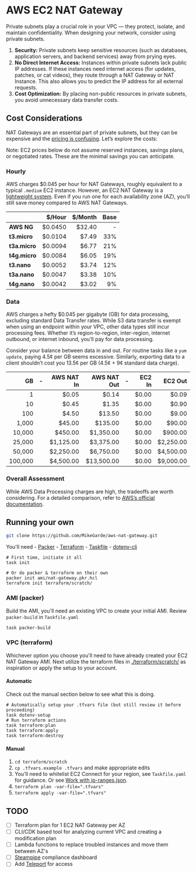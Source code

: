 # AWS EC2 NAT Gateway

Private subnets play a crucial role in your VPC — they protect, isolate, and maintain confidentiality. When designing your network, consider using private subnets.

1. **Security:** Private subnets keep sensitive resources (such as databases, application servers, and backend services) away from prying eyes.
2. **No Direct Internet Access:** Instances within private subnets lack public IP addresses. If these instances need internet access (for updates, patches, or cat videos), they route through a NAT Gateway or NAT Instance. This also allows you to predict the IP address for all external requests.
3. **Cost Optimization:** By placing non-public resources in private subnets, you avoid unnecessary data transfer costs. 

## Cost Considerations

NAT Gateways are an essential part of private subnets, but they can be expensive and the [pricing is confusing](https://aws.amazon.com/vpc/pricing/). Let’s explore the costs:

Note: EC2 prices below do not assume reserved instances, savings plans, or negotiated rates. These are the minimal savings you can anticipate.

### Hourly

AWS charges $0.045 per hour for NAT Gateways, roughly equivalent to a typical `.medium` EC2 instance. However, an EC2 NAT Gateway is a [lightweight system](https://docs.aws.amazon.com/vpc/latest/userguide/work-with-nat-instances.html#create-nat-ami). Even if you run one for each availability zone (AZ), you’ll still save money compared to AWS NAT Gateways.

|               |  $/Hour | $/Month | Base |
|---------------|--------:|--------:|-----:|
| **AWS NG**    | $0.0450 |  $32.40 |    - |
| **t3.micro**  | $0.0104 |   $7.49 |  33% |
| **t3a.micro** | $0.0094 |   $6.77 |  21% |
| **t4g.micro** | $0.0084 |   $6.05 |  19% |
| **t3.nano**   | $0.0052 |   $3.74 |  12% |
| **t3a.nano**  | $0.0047 |   $3.38 |  10% |
| **t4g.nano**  | $0.0042 |   $3.02 |   9% |

### Data

AWS charges a hefty $0.045 per gigabyte (GB) for data processing, excluding standard Data Transfer rates. While S3 data transfer is exempt when using an endpoint within your VPC, other data types still incur processing fees. Whether it’s region-to-region, inter-region, internet outbound, or internet inbound, you’ll pay for data processing.

Consider your balance between data in and out. For routine tasks like a `yum update`, paying 4.5¢ per GB seems excessive. Similarly, exporting data to a client shouldn’t cost you 13.5¢ per GB (4.5¢ + 9¢ standard data charge).

|      GB | - | AWS NAT In | AWS NAT Out | - | EC2 In |   EC2 Out |
|--------:|---|-----------:|------------:|---|-------:|----------:|
|       1 |   |      $0.05 |       $0.14 |   |  $0.00 |     $0.09 |
|      10 |   |      $0.45 |       $1.35 |   |  $0.00 |     $0.90 |
|     100 |   |      $4.50 |      $13.50 |   |  $0.00 |     $9.00 |
|   1,000 |   |     $45.00 |     $135.00 |   |  $0.00 |    $90.00 |
|  10,000 |   |    $450.00 |   $1,350.00 |   |  $0.00 |   $900.00 |
|  25,000 |   |  $1,125.00 |   $3,375.00 |   |  $0.00 | $2,250.00 |
|  50,000 |   |  $2,250.00 |   $6,750.00 |   |  $0.00 | $4,500.00 |
| 100,000 |   |  $4,500.00 |  $13,500.00 |   |  $0.00 | $9,000.00 |

### Overall Assessment

While AWS Data Processing charges are high, the tradeoffs are worth considering. For a detailed comparison, refer to [AWS’s official documentation](https://docs.aws.amazon.com/vpc/latest/userguide/vpc-nat-comparison.html).

## Running your own

```sh
git clone https://github.com/MikeGarde/aws-nat-gateway.git
```

You'll need - [Packer](https://www.packer.io/) - [Terraform](https://www.terraform.io/) - [Taskfile](https://taskfile.dev/) - [dotenv-cli](https://www.npmjs.com/package/@mikegarde/dotenv-cli)

```shell
# First time, initiate it all
task init

# Or do packer & terraform on their own
packer init ami/nat-gateway.pkr.hcl
terraform init terraform/scratch/
```

### AMI (packer)

Build the AMI, you'll need an existing VPC to create your initial AMI. Review `packer-build` in `Taskfile.yaml`

```sh
task packer-build
```

### VPC (terraform)

Whichever option you choose you'll need to have already created your EC2 NAT Gateway AMI. Next utilize the terraform files in [./terraform/scratch/](./terraform/scratch/) as inspiration or apply the setup to your account.

#### Automatic

Check out the manual section below to see what this is doing.

```shell
# Automatically setup your .tfvars file (but still review it before proceeding)
task dotenv-setup
# Run terraform actions
task terraform:plan
task terraform:apply
task terraform:destroy
```

#### Manual

1. `cd terraform/scratch` 
2. `cp .tfvars.example .tfvars` and make appropriate edits
3. You'll need to whitelist EC2 Connect for your region, see `Taskfile.yaml` for guidance. Or see [Work with ip-ranges.json](https://docs.aws.amazon.com/vpc/latest/userguide/aws-ip-work-with.html).
4. `terraform plan -var-file=".tfvars"`
5. `terraform apply -var-file=".tfvars"`

## TODO

 - [ ] Terraform plan for 1 EC2 NAT Gateway per AZ
 - [ ] CLI/CDK based tool for analyzing current VPC and creating a modification plan
 - [ ] Lambda functions to replace troubled instances and move them between AZ's
 - [ ] [Steampipe](https://steampipe.io/) compliance dashboard
 - [ ] Add [Teleport](https://goteleport.com/) for access
